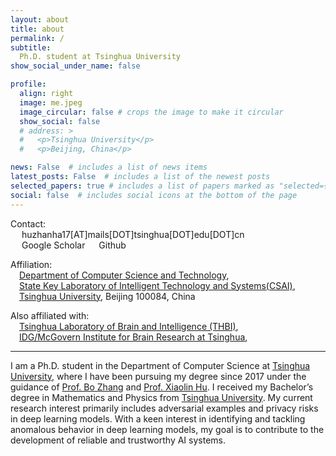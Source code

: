 ```yaml
---
layout: about
title: about
permalink: /
subtitle: 
  Ph.D. student at Tsinghua University
show_social_under_name: false

profile:
  align: right
  image: me.jpeg
  image_circular: false # crops the image to make it circular
  show_social: false
  # address: >
  #   <p>Tsinghua University</p>
  #   <p>Beijing, China</p>

news: False  # includes a list of news items
latest_posts: False  # includes a list of the newest posts
selected_papers: true # includes a list of papers marked as "selected={true}"
social: false  # includes social icons at the bottom of the page
---
```


Contact:\
&emsp; <a href="mailto:{{ site.email | encode_email }}" title="email"><i class="fas fa-envelope"></i></a> huzhanha17[AT]mails[DOT]tsinghua[DOT]edu[DOT]cn \
&emsp; <a href="https://scholar.google.com/citations?user={{ site.scholar_userid }}" title="Google Scholar"><i class="ai ai-google-scholar"></i></a> Google Scholar 
&emsp; <a href="https://github.com/{{ site.github_username }}" title="GitHub"><i class="fab fa-github"></i></a> Github 


Affiliation:\
&emsp;[Department of Computer Science and Technology](https://www.cs.tsinghua.edu.cn/csen/),\
&emsp;[State Key Laboratory of Intelligent Technology and Systems(CSAI)](http://www.csai.tsinghua.edu.cn/),\
&emsp;[Tsinghua University](https://www.tsinghua.edu.cn/en/), Beijing 100084, China

Also affiliated with:\
&emsp;[Tsinghua Laboratory of Brain and Intelligence (THBI)](https://brain.tsinghua.edu.cn/),\
&emsp;[IDG/McGovern Institute for Brain Research at Tsinghua](http://mcgovern.life.tsinghua.edu.cn/en),

<hr />

I am a Ph.D. student in the Department of Computer Science at [Tsinghua University](https://www.tsinghua.edu.cn/en/), where I have been pursuing my degree since 2017 under the guidance of [Prof. Bo Zhang](https://www.cs.tsinghua.edu.cn/csen/info/1059/4006.htm) and [Prof. Xiaolin Hu](http://xlhu.cn/). I received my Bachelor’s degree in Mathematics and Physics from [Tsinghua University](https://www.tsinghua.edu.cn/en/). My current research interest primarily includes adversarial examples and privacy risks in deep learning models. With a keen interest in identifying and tackling anomalous behavior in deep learning models, my goal is to contribute to the development of reliable and trustworthy AI systems.


<!-- , including visual classification, visual detection, point-cloud detection, and federated learning models. -->
